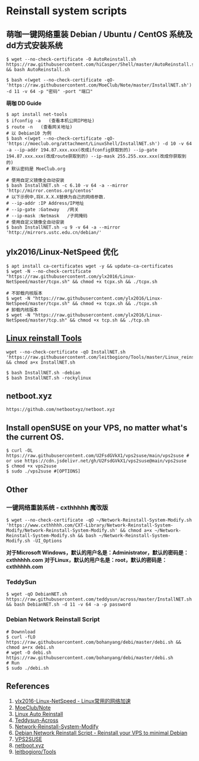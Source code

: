 # Reinstall system scripts

## 萌咖一键网络重装 Debian / Ubuntu / CentOS 系统及dd方式安装系统

```
$ wget --no-check-certificate -O AutoReinstall.sh https://raw.githubusercontent.com/hiCasper/Shell/master/AutoReinstall.sh && bash AutoReinstall.sh
```
```
$ bash <(wget --no-check-certificate -qO- 'https://raw.githubusercontent.com/MoeClub/Note/master/InstallNET.sh') -d 11 -v 64 -p "密码" -port "端口"
```

**萌咖 DD Guide**

```
$ apt install net-tools
$ ifconfig -a   (查看本机公网IP地址)
$ route -n   (查看网关地址)
# 以 Debian10 为例
$ bash <(wget --no-check-certificate -qO- 'https://moeclub.org/attachment/LinuxShell/InstallNET.sh') -d 10 -v 64 -a --ip-addr 194.87.xxx.xxx(改成ifconfig获取到的) --ip-gate 194.87.xxx.xxx(改成route获取到的) --ip-mask 255.255.xxx.xxx(改成你获取到的)
# 默认密码是 MoeClub.org

# 使用自定义镜像全自动安装
$ bash InstallNET.sh -c 6.10 -v 64 -a --mirror 'http://mirror.centos.org/centos'
# 以下示例中,将X.X.X.X替换为自己的网络参数.
# --ip-addr :IP Address/IP地址
# --ip-gate :Gateway   /网关
# --ip-mask :Netmask   /子网掩码
# 使用自定义镜像全自动安装
$ bash InstallNET.sh -u 9 -v 64 -a --mirror 'http://mirrors.ustc.edu.cn/debian/'
```

## ylx2016/Linux-NetSpeed 优化

```
$ apt install ca-certificates wget -y && update-ca-certificates
$ wget -N --no-check-certificate "https://raw.githubusercontent.com/ylx2016/Linux-NetSpeed/master/tcpx.sh" && chmod +x tcpx.sh && ./tcpx.sh
```
```
# 不卸载内核版本
$ wget -N "https://raw.githubusercontent.com/ylx2016/Linux-NetSpeed/master/tcpx.sh" && chmod +x tcpx.sh && ./tcpx.sh
# 卸载内核版本
$ wget -N "https://raw.githubusercontent.com/ylx2016/Linux-NetSpeed/master/tcp.sh" && chmod +x tcp.sh && ./tcp.sh
```
## [Linux reinstall Tools](https://github.com/leitbogioro/Tools)
```
wget --no-check-certificate -qO InstallNET.sh 'https://raw.githubusercontent.com/leitbogioro/Tools/master/Linux_reinstall/InstallNET.sh' && chmod a+x InstallNET.sh
```
```
$ bash InstallNET.sh -debian
$ bash InstallNET.sh -rockylinux
```

## netboot.xyz

```
https://github.com/netbootxyz/netboot.xyz
```

## Install openSUSE on your VPS, no matter what's the current OS.

```
$ curl -OL https://raw.githubusercontent.com/U2FsdGVkX1/vps2suse/main/vps2suse # or use https://cdn.jsdelivr.net/gh/U2FsdGVkX1/vps2suse@main/vps2suse
$ chmod +x vps2suse
$ sudo ./vps2suse #[OPTIONS]
```

## Other

### 一键网络重装系统 - cxthhhhh 魔改版

```
$ wget --no-check-certificate -qO ~/Network-Reinstall-System-Modify.sh 'https://www.cxthhhhh.com/CXT-Library/Network-Reinstall-System-Modify/Network-Reinstall-System-Modify.sh' && chmod a+x ~/Network-Reinstall-System-Modify.sh && bash ~/Network-Reinstall-System-Modify.sh -UI_Options
```
**对于Microsoft Windows，默认的用户名是：Administrator，默认的密码是：cxthhhhh.com**
**对于Linux，默认的用户名是：root，默认的密码是：cxthhhhh.com**

### TeddySun

```
$ wget -qO DebianNET.sh https://raw.githubusercontent.com/teddysun/across/master/InstallNET.sh && bash DebianNET.sh -d 11 -v 64 -a -p password
```

### Debian Network Reinstall Script

```
# Downnload 
$ curl -fLO https://raw.githubusercontent.com/bohanyang/debi/master/debi.sh && chmod a+rx debi.sh
# wget -O debi.sh https://raw.githubusercontent.com/bohanyang/debi/master/debi.sh
# Run
$ sudo ./debi.sh
```

## References

1. [ylx2016-Linux-NetSpeed - Linux常用的网络加速](https://github.com/ylx2016/Linux-NetSpeed)
2. [MoeClub/Note](https://github.com/MoeClub/Note)
3. [Linux Auto Reinstall](https://github.com/hiCasper/Shell)
4. [Teddysun-Across](https://github.com/teddysun/across)
4. [Network-Reinstall-System-Modify](https://github.com/MeowLove/Network-Reinstall-System-Modify)
5. [Debian Network Reinstall Script - Reinstall your VPS to minimal Debian](https://github.com/bohanyang/debi)
6. [VPS2SUSE](https://github.com/U2FsdGVkX1/vps2suse)
7. [netboot.xyz](https://github.com/netbootxyz/netboot.xyz)
8. [leitbogioro/Tools](https://github.com/leitbogioro/Tools)
